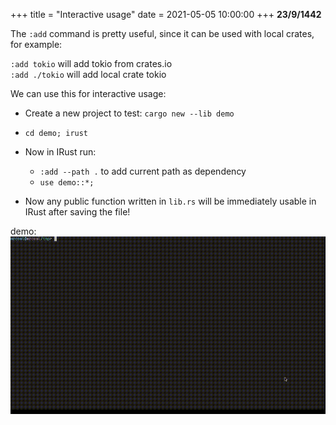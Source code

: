 +++
title = "Interactive usage"
date = 2021-05-05 10:00:00
+++
**23/9/1442**

The `:add` command is pretty useful, since it can be used with local crates, for example:

`:add tokio` will add tokio from crates.io\
`:add ./tokio` will add local crate tokio


We can use this for interactive usage:

- Create a new project to test: `cargo new --lib demo`

- `cd demo; irust `

- Now in IRust run: 

  - `:add --path .` to add current path as dependency
  - `use demo::*;`

- Now any public function written in `lib.rs` will be immediately usable in IRust after saving the file!

demo:
![Alt Text](https://github.com/sigmaSd/sigmaSd.github.io/raw/master/content/irust_book/assets/irust.gif)
